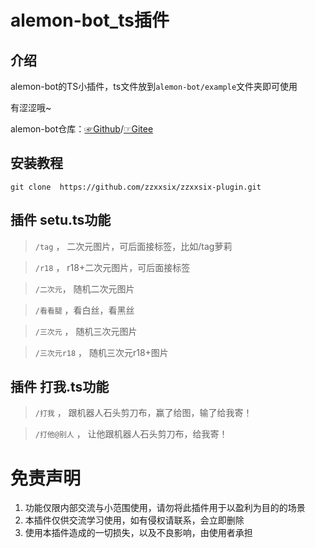 
# alemon-bot_ts插件

## 介绍
alemon-bot的TS小插件，ts文件放到`alemon-bot/example`文件夹即可使用  

有涩涩哦~  

alemon-bot仓库：[☞Github](https://github.com/ningmengchongshui/alemon-bot)/[☞Gitee](https://gitee.com/ningmengchongshui/alemon-bot)

## 安装教程


```
git clone  https://github.com/zzxxsix/zzxxsix-plugin.git

```

## 插件  setu.ts功能

> `/tag` ， 二次元图片，可后面接标签，比如/tag萝莉  

> `/r18` ， r18+二次元图片，可后面接标签  

> `/二次元`， 随机二次元图片  

> `/看看腿` ，看白丝，看黑丝  

> `/三次元` ， 随机三次元图片  

> `/三次元r18` ， 随机三次元r18+图片  

## 插件  打我.ts功能
> `/打我` ， 跟机器人石头剪刀布，赢了给图，输了给我寄！  

> `/打他@别人` ， 让他跟机器人石头剪刀布，给我寄！  


# 免责声明

1. 功能仅限内部交流与小范围使用，请勿将此插件用于以盈利为目的的场景
2. 本插件仅供交流学习使用，如有侵权请联系，会立即删除
3. 使用本插件造成的一切损失，以及不良影响，由使用者承担






